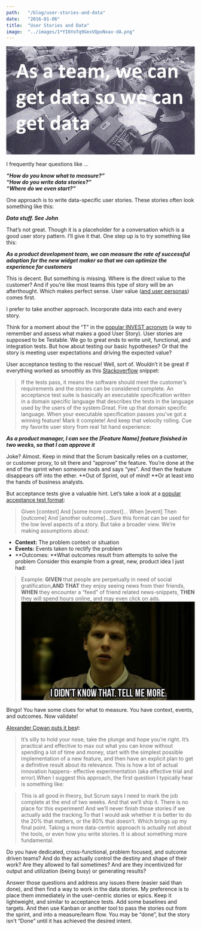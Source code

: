 ```yaml
---
path:	"/blog/user-stories-and-data"
date:	"2016-01-06"
title:	"User Stories and Data"
image:	"../images/1*YI6YoTq9GexVQpoNxav-dA.png"
---
```


![](../images/1*YI6YoTq9GexVQpoNxav-dA.png)

I frequently hear questions like …

***“How do you know what to measure?”***  
***“How do you write data stories?”***  
***“Where do we even start?”***

One approach is to write data-specific user stories. These stories often look something like this:

***Data stuff. See John***

That’s not great. Though it is a placeholder for a conversation which is a good user story pattern. I’ll give it that. One step up is to try something like this:

***As a product development team, we can measure the rate of successful adoption for the new widget maker so that we can optimize the experience for customers***

This is decent. But something is missing. Where is the direct value to the customer? And if you’re like most teams this type of story will be an afterthought. Which makes perfect sense. User value ([and user personas](http://www.romanpichler.com/blog/personas-epics-user-stories/)) comes first.

I prefer to take another approach. Incorporate data into each and every story.

Think for a moment about the “T” in the [popular INVEST acronym](http://guide.agilealliance.org/guide/invest.html) (a way to remember and assess what makes a good User Story). User stories are supposed to be Testable. We go to great ends to write unit, functional, and integration tests. But how about testing our basic hypotheses? Or that the story is meeting user expectations and driving the expected value?

User acceptance testing to the rescue! Well, sort of. Wouldn’t it be great if everything worked as smoothly as this [Stackoverflow](http://stackoverflow.com/questions/4904096/whats-the-difference-between-unit-functional-acceptance-and-integration-test) snippet:


> If the tests pass, it means the software should meet the customer’s requirements and the stories can be considered complete. An acceptance test suite is basically an executable specification written in a domain specific language that describes the tests in the language used by the users of the system.Great. Fire up that domain specific language. When your executable specification passes you’ve got a winning feature! Mark it complete! And keep that velocity rolling. Cue my favorite user story from real 1st hand experience:

***As a product manager, I can see the [Feature Name] feature finished in two weeks, so that I can approve it***

Joke? Almost. Keep in mind that the Scrum basically relies on a customer, or customer proxy, to sit there and “approve” the feature. You’re done at the end of the sprint when someone nods and says “yes”. And then the feature disappears off into the ether. **Out of Sprint, out of mind! **Or at least into the hands of business analysts.

But acceptance tests give a valuable hint. Let’s take a look at a [popular acceptance test format](http://codesqueeze.com/the-easy-way-to-writing-good-user-stories/):


> Given [context] And [some more context]… When [event] Then [outcome] And [another outcome]…Sure this format can be used for the low level aspects of a story. But take a broader view. We’re making assumptions about:

* **Context:** The problem context or situation
* **Events:** Events taken to rectify the problem
* **Outcomes: **What outcomes result from attempts to solve the problem
Consider this example from a great, new, product idea I just had:


> Example: **GIVEN** that people are perpetually in need of social gratification,**AND THAT** they enjoy seeing news from their friends, **WHEN** they encounter a “feed” of friend related news-snippets, **THEN** they will spend hours online, and may even click on ads.![](../images/0*t8aZUJuE-oRCvArH.gif)

Bingo! You have some clues for what to measure. You have context, events, and outcomes. Now validate!

[Alexander Cowan puts it bes](http://www.alexandercowan.com/best-agile-user-story/)t:


> It’s silly to hold your nose, take the plunge and hope you’re right. It’s practical and effective to max out what you can know without spending a lot of time and money, start with the simplest possible implementation of a new feature, and then have an explicit plan to get a definitive result about its relevance. This is how a lot of actual innovation happens- effective experimentation (aka effective trial and error).When I suggest this approach, the first question I typically hear is something like:


> This is all good in theory, but Scrum says I need to mark the job complete at the end of two weeks. And that we’ll ship it. There is no place for this experiment! And we’ll never finish those stories if we actually add the tracking.To that I would ask whether it is better to do the 20% that matters, or the 80% that doesn’t. Which brings up my final point. Taking a more data-centric approach is actually not about the tools, or even how you write stories. It is about something more fundamental.

Do you have dedicated, cross-functional, problem focused, and outcome driven teams? And do they actually control the destiny and shape of their work? Are they allowed to fail sometimes? And are they incentivized for output and utilization (being busy) or generating results?

Answer those questions and address any issues there (easier said than done), and then find a way to work in the data stories. My preference is to place them immediately in the user-centric stories or epics. Keep it lightweight, and similar to acceptance tests. Add some baselines and targets. And then use Kanban or another tool to pass the stories out from the sprint, and into a measure/learn flow. You may be “done”, but the story isn’t “Done” until it has achieved the desired intent.

